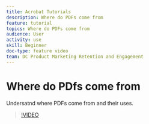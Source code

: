 ```yaml
---
title: Acrobat Tutorials
description: Where do PDFs come from
feature: tutorial
topics: Where do PDFs come from
audience: User
activity: use
skill: Beginner
doc-type: feature video
team: DC Product Marketing Retention and Engagement
---
```


# Where do PDfs come from

Undersatnd where PDFs come from and their uses.

>[!VIDEO](https://video.tv.adobe.com/v/17096/?learn=on?hidetitle=true)
